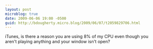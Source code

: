 ```yaml
---
layout: post
microblog: true
date: 2009-06-06 19:00 -0500
guid: http://bdougherty.micro.blog/2009/06/07/t2059829706.html
---
```

iTunes, is there a reason you are using 8% of my CPU even though you aren't playing anything and your window isn't open?
